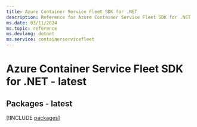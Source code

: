 ```yaml
---
title: Azure Container Service Fleet SDK for .NET
description: Reference for Azure Container Service Fleet SDK for .NET
ms.date: 03/11/2024
ms.topic: reference
ms.devlang: dotnet
ms.service: containerservicefleet
---
```

# Azure Container Service Fleet SDK for .NET - latest
## Packages - latest
[!INCLUDE [packages](container-service-fleet-index.md)]